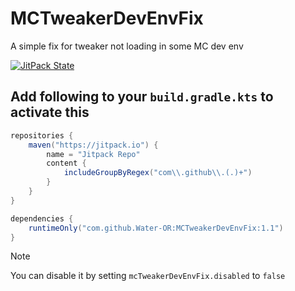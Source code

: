 # MCTweakerDevEnvFix
A simple fix for tweaker not loading in some MC dev env

[![JitPack State](https://jitpack.io/v/Water-OR/MCTweakerDevEnvFix.svg)](https://jitpack.io/#Water-OR/MCTweakerDevEnvFix)

## Add following to your `build.gradle.kts` to activate this
```gradle
repositories {
    maven("https://jitpack.io") {
        name = "Jitpack Repo"
        content {
            includeGroupByRegex("com\\.github\\.(.)+")
        }
    }
}

dependencies {
    runtimeOnly("com.github.Water-OR:MCTweakerDevEnvFix:1.1")
}
```

> [!NOTE]
> You can disable it by setting `mcTweakerDevEnvFix.disabled` to `false`
